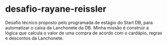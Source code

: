# desafio-rayane-reissler
Desafio técnico proposto pelo programada de estágio do Start DB,  para automatizar o caixa da Lanchonete da DB. Minha missão é construir a lógica que calcula o valor de uma compra de acordo com o cardápio, regras e descontos da Lanchonete.

